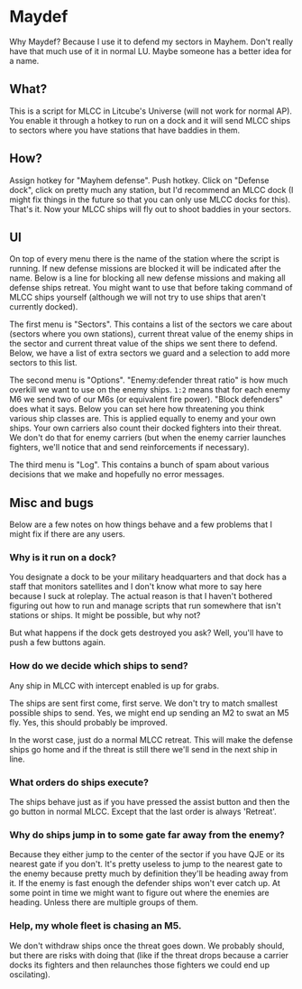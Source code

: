 # Maydef #

Why Maydef? Because I use it to defend my sectors in Mayhem. Don't really
have that much use of it in normal LU. Maybe someone has a better idea for
a name.

## What? ##

This is a script for MLCC in Litcube's Universe (will not work for
normal AP). You enable it through a hotkey to run on a dock and it
will send MLCC ships to sectors where you have stations that have
baddies in them.

## How? ##

Assign hotkey for "Mayhem defense". Push hotkey. Click on "Defense
dock", click on pretty much any station, but I'd recommend an MLCC
dock (I might fix things in the future so that you can only use MLCC
docks for this). That's it. Now your MLCC ships will fly out to shoot
baddies in your sectors.

## UI ##

On top of every menu there is the name of the station where the script
is running. If new defense missions are blocked it will be indicated
after the name. Below is a line for blocking all new defense missions
and making all defense ships retreat. You might want to use that
before taking command of MLCC ships yourself (although we will not try
to use ships that aren't currently docked).

The first menu is "Sectors". This contains a list of the sectors we
care about (sectors where you own stations), current threat value of
the enemy ships in the sector and current threat value of the ships we
sent there to defend. Below, we have a list of extra sectors we guard
and a selection to add more sectors to this list.

The second menu is "Options". "Enemy:defender threat ratio" is how
much overkill we want to use on the enemy ships. `1:2` means that for
each enemy M6 we send two of our M6s (or equivalent fire power).
"Block defenders" does what it says. Below you can set here how
threatening you think various ship classes are. This is applied
equally to enemy and your own ships. Your own carriers also count
their docked fighters into their threat. We don't do that for enemy
carriers (but when the enemy carrier launches fighters, we'll notice
that and send reinforcements if necessary).

The third menu is "Log". This contains a bunch of spam about various
decisions that we make and hopefully no error messages.

## Misc and bugs ##

Below are a few notes on how things behave and a few problems that I
might fix if there are any users.

### Why is it run on a dock? ###

You designate a dock to be your military headquarters and that dock
has a staff that monitors satellites and I don't know what more to say
here because I suck at roleplay. The actual reason is that I haven't
bothered figuring out how to run and manage scripts that run somewhere
that isn't stations or ships. It might be possible, but why not?

But what happens if the dock gets destroyed you ask? Well, you'll have
to push a few buttons again.

### How do we decide which ships to send? ###

Any ship in MLCC with intercept enabled is up for grabs.

The ships are sent first come, first serve. We don't try to match
smallest possible ships to send. Yes, we might end up sending an M2 to
swat an M5 fly. Yes, this should probably be improved.

In the worst case, just do a normal MLCC retreat. This will make the
defense ships go home and if the threat is still there we'll send in
the next ship in line.

### What orders do ships execute? ###

The ships behave just as if you have pressed the assist button and
then the go button in normal MLCC. Except that the last order is always
'Retreat'.

### Why do ships jump in to some gate far away from the enemy? ###

Because they either jump to the center of the sector if you have QJE
or its nearest gate if you don't. It's pretty useless to jump to the
nearest gate to the enemy because pretty much by definition they'll be
heading away from it. If the enemy is fast enough the defender ships
won't ever catch up. At some point in time we might want to figure out
where the enemies are heading. Unless there are multiple groups of
them.

### Help, my whole fleet is chasing an M5. ###

We don't withdraw ships once the threat goes down. We probably should,
but there are risks with doing that (like if the threat drops because
a carrier docks its fighters and then relaunches those fighters we
could end up oscilating).

